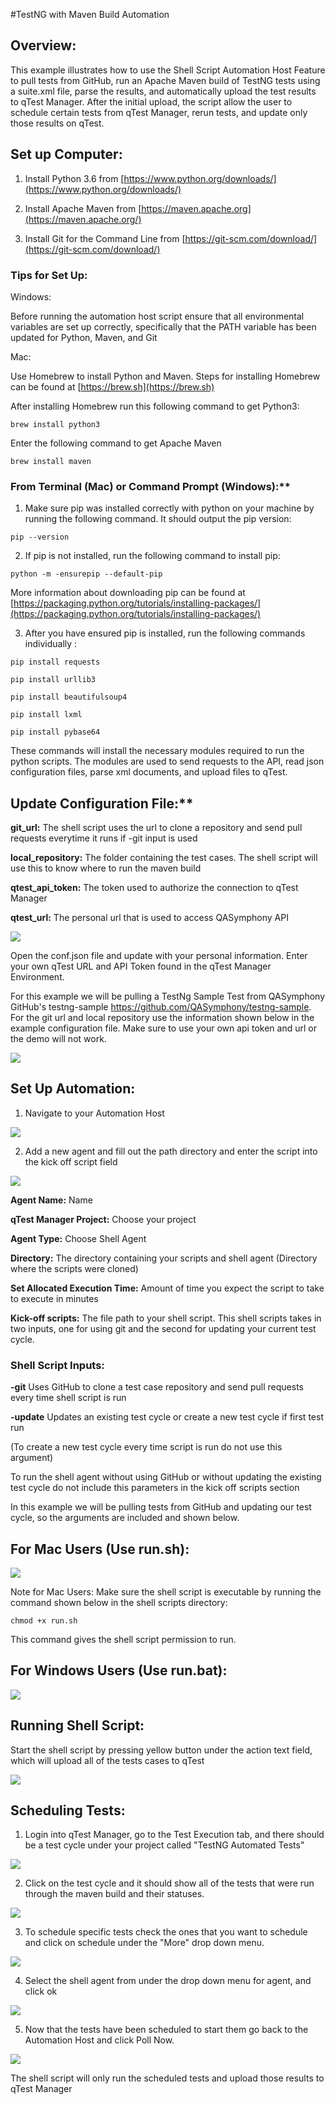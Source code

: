 #TestNG with Maven Build Automation

## Overview:

This example illustrates how to use the Shell Script Automation Host Feature to pull tests from GitHub, run an Apache Maven build of TestNG tests using a suite.xml file, parse the results, and automatically upload the test results to qTest Manager. After the initial upload, the script allow the user to schedule certain tests from qTest Manager, rerun tests, and update only those results on qTest.

## Set up Computer:

1) Install Python 3.6 from [https://www.python.org/downloads/](https://www.python.org/downloads/)

2) Install Apache Maven from [https://maven.apache.org](https://maven.apache.org/)

3) Install Git for the Command Line from [https://git-scm.com/download/](https://git-scm.com/download/)

### Tips for Set Up:

Windows:

Before running the automation host script ensure that all environmental variables are set up correctly, specifically that the PATH variable has been updated for Python, Maven, and Git

Mac:

Use Homebrew to install Python and Maven. Steps for installing Homebrew can be found at [https://brew.sh](https://brew.sh)

After installing Homebrew run this following command to get Python3:

`brew install python3`

Enter the following command to get Apache Maven

`brew install maven`

### From Terminal (Mac) or Command Prompt (Windows):**

1. Make sure pip was installed correctly with python on your machine by running the following command. It should output the pip version:

 `pip --version`

2. If pip is not installed, run the following command to install pip:

 `python -m -ensurepip --default-pip`

More information about downloading pip can be found at [https://packaging.python.org/tutorials/installing-packages/](https://packaging.python.org/tutorials/installing-packages/)

3. After you have ensured pip is installed, run the following commands individually :

`pip install requests`

`pip install urllib3`

`pip install beautifulsoup4`

`pip install lxml`

`pip install pybase64`

These commands will install the necessary modules required to run the python scripts. The modules are used to send requests to the API, read json configuration files, parse xml documents, and upload files to qTest.


## Update Configuration File:**

**git\_url:** The shell script uses the url to clone a repository and send pull requests everytime it runs if -git input is used

**local\_repository:** The folder containing the test cases. The shell script will use this to know where to run the maven build

**qtest\_api\_token:** The token used to authorize the connection to qTest Manager

**qtest\_url:** The personal url that is used to access QASymphony API

![](../images/conf.png)

Open the conf.json file and update with your personal information. Enter your own qTest URL and API Token found in the qTest Manager Environment.

For this example we will be pulling a TestNg Sample Test from QASymphony GitHub&#39;s testng-sample https://github.com/QASymphony/testng-sample. For the git url and local repository use the information shown below in the example configuration file. Make sure to use your own api token and url or the demo will not work.

![](../images/testngconf.png)

 

## Set Up Automation:

1. Navigate to your Automation Host

 ![](../images/autohost.png)

2.    Add a new agent and fill out the path directory and enter the script into the kick off script field

![](../images/add.png)

**Agent Name:** Name

**qTest Manager Project:** Choose your project

**Agent Type:** Choose Shell Agent

**Directory:** The directory containing your scripts and shell agent (Directory where the scripts were cloned)

**Set Allocated Execution Time:** Amount of time you expect the script to take to execute in minutes

**Kick-off scripts:** The file path to your shell script. This shell scripts takes in two inputs, one for using git and the second for updating your current test cycle.

### Shell Script Inputs:

**-git**    Uses GitHub to clone a test case repository and send pull requests every time shell script is run

**-update** Updates an existing test cycle or create a new test cycle if first test run

(To create a new test cycle every time script is run do not use this argument)

To run the shell agent without using GitHub or without updating the existing test cycle do not include this parameters in the kick off scripts section



In this example we will be pulling tests from GitHub and updating our test cycle, so the arguments are included and shown below.



## For Mac Users (Use run.sh):

 ![](../images/testngmachost.png)


Note for Mac Users: Make sure the shell script is executable by running the command shown below in the shell scripts directory:

`chmod +x run.sh`

This command gives the shell script permission to run.


## For Windows Users (Use run.bat):

![](../images/testngwindowshost.png)
 

## Running Shell Script:

Start the shell script by pressing yellow button under the action text field, which will upload all of the tests cases to qTest

 ![](../images/testngrun.png)


## Scheduling Tests:

1.  Login into qTest Manager, go to the Test Execution tab, and there should be a test cycle under your project called &quot;TestNG Automated Tests&quot;

  ![](../images/testngcycle.png)


2. Click on the test cycle and it should show all of the tests that were run through the maven build and their statuses.

![](../images/testngtests.png)

3. To schedule specific tests check the ones that you want to schedule and click on schedule under the &quot;More&quot; drop down menu.

 ![](../images/testngschedule.png)

4. Select the shell agent from under the drop down menu for agent, and click ok

 ![](../images/testngchoosehost.png)


5. Now that the tests have been scheduled to start them go back to the Automation Host and click Poll Now.

 ![](../images/pollnow.png)

The shell script will only run the scheduled tests and upload those results to qTest Manager